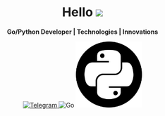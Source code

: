 <h1 align="center">Hello <img src="https://github.com/blackcater/blackcater/raw/main/images/Hi.gif" height="32"/></h1>

<p align="center">
  <strong>Go/Python Developer | Technologies | Innovations</strong>
</p>

<p align="center">
  <a href="https://telegram.me/rasalghoul">
    <img src="https://freelogopng.com/images/all_img/1683044996telegram-logo-png.png" alt="Telegram" width="100px">
  </a>
  <img src="https://go.dev/blog/go-brand/Go-Logo/PNG/Go-Logo_White.png" alt="Go" width="150px">
  <img src="https://raw.githubusercontent.com/Cair06/Cair06/main/python.png" alt="Python" width="150px">
</p>
